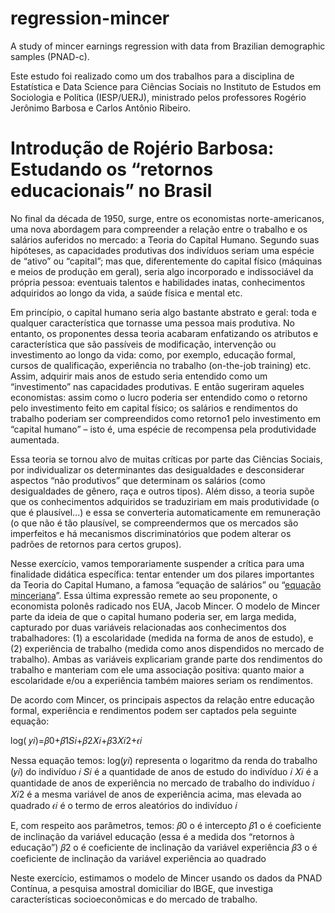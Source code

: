 # regression-mincer
A study of mincer earnings regression with data from Brazilian demographic samples (PNAD-c).

Este estudo foi realizado como um dos trabalhos para a disciplina de Estatística e Data Science para Ciências Sociais no Instituto de Estudos em Sociologia e Política (IESP/UERJ), ministrado pelos professores Rogério Jerônimo Barbosa e Carlos Antônio Ribeiro.

# Introdução de Rojério Barbosa: Estudando os “retornos educacionais” no Brasil
No final da década de 1950, surge, entre os economistas norte-americanos, uma nova abordagem para compreender a relação entre o trabalho e os salários auferidos no mercado: a Teoria do Capital Humano. Segundo suas hipóteses, as capacidades produtivas dos indivíduos seriam uma espécie de “ativo” ou “capital”; mas que, diferentemente do capital físico (máquinas e meios de produção em geral), seria algo incorporado e indissociável da própria pessoa: eventuais talentos e habilidades inatas, conhecimentos adquiridos ao longo da vida, a saúde física e mental etc.

Em princípio, o capital humano seria algo bastante abstrato e geral: toda e qualquer característica que tornasse uma pessoa mais produtiva. No entanto, os proponentes dessa teoria acabaram enfatizando os atributos e característica que são passíveis de modificação, intervenção ou investimento ao longo da vida: como, por exemplo, educação formal, cursos de qualificação, experiência no trabalho (on-the-job training) etc. Assim, adquirir mais anos de estudo seria entendido como um “investimento” nas capacidades produtivas. E então sugeriram aqueles economistas: assim como o lucro poderia ser entendido como o retorno pelo investimento feito em capital físico; os salários e rendimentos do trabalho poderiam ser compreendidos como retorno1 pelo investimento em “capital humano” – isto é, uma espécie de recompensa pela produtividade aumentada.

Essa teoria se tornou alvo de muitas críticas por parte das Ciências Sociais, por individualizar os determinantes das desigualdades e desconsiderar aspectos “não produtivos” que determinam os salários (como desigualdades de gênero, raça e outros tipos). Além disso, a teoria supõe que os conhecimentos adquiridos se traduziriam em mais produtividade (o que é plausível...) e essa se converteria automaticamente em remuneração (o que não é tão plausível, se compreendermos que os mercados são imperfeitos e há mecanismos discriminatórios que podem alterar os padrões de retornos para certos grupos).

Nesse exercício, vamos temporariamente suspender a crítica para uma finalidade didática específica: tentar entender um dos pilares importantes da Teoria do Capital Humano, a famosa “equação de salários” ou “[equação minceriana](https://en.wikipedia.org/wiki/Mincer_earnings_function)”. Essa última expressão remete ao seu proponente, o economista polonês radicado nos EUA, Jacob Mincer. O modelo de Mincer parte da ideia de que o capital humano poderia ser, em larga medida, capturado por duas variáveis relacionadas aos conhecimentos dos trabalhadores: (1) a escolaridade (medida na forma de anos de estudo), e (2) experiência de trabalho (medida como anos dispendidos no mercado de trabalho). Ambas as variáveis explicariam grande parte dos rendimentos do trabalho e manteriam com ele uma associação positiva: quanto maior a escolaridade e/ou a experiência também maiores seriam os rendimentos.

De acordo com Mincer, os principais aspectos da relação entre educação formal, experiência e rendimentos podem ser captados pela seguinte equação:

log( 𝑦𝑖)=𝛽0+𝛽1𝑆𝑖+𝛽2𝑋𝑖+𝛽3𝑋𝑖2+𝜖𝑖

Nessa equação temos:
log(𝑦𝑖) representa o logaritmo da renda do trabalho (𝑦𝑖) do indivíduo 𝑖
𝑆𝑖 é a quantidade de anos de estudo do indivíduo 𝑖
𝑋𝑖 é a quantidade de anos de experiência no mercado de trabalho do indivíduo 𝑖
𝑋𝑖2 é a mesma variável de anos de experiência acima, mas elevada ao quadrado
𝜖𝑖 é o termo de erros aleatórios do indivíduo 𝑖

E, com respeito aos parâmetros, temos:
𝛽0 o é intercepto
𝛽1 o é coeficiente de inclinação da variável educação (essa é a medida dos “retornos à educação”)
𝛽2 o é coeficiente de inclinação da variável experiência
𝛽3 o é coeficiente de inclinação da variável experiência ao quadrado

Neste exercício, estimamos o modelo de Mincer usando os dados da PNAD Contínua, a pesquisa amostral domiciliar do IBGE, que investiga características socioeconômicas e do mercado de trabalho.
